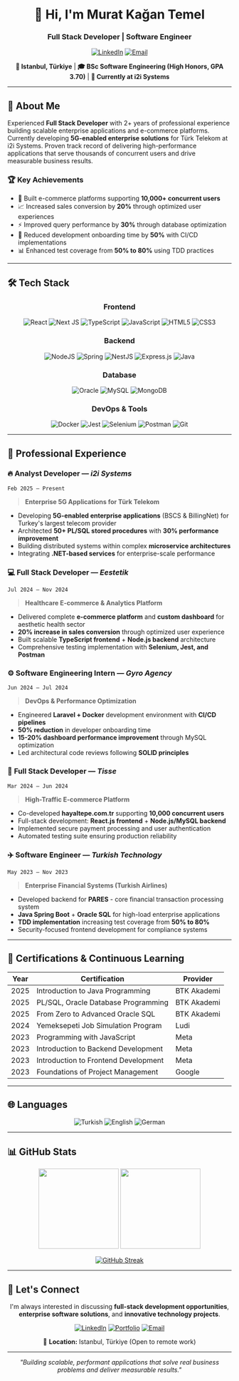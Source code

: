<div align="center">

# 👋 Hi, I'm Murat Kağan Temel
### Full Stack Developer | Software Engineer

[![LinkedIn](https://img.shields.io/badge/LinkedIn-0077B5?style=for-the-badge&logo=linkedin&logoColor=white)](https://www.linkedin.com/in/muratkagan)
[![Email](https://img.shields.io/badge/Email-D14836?style=for-the-badge&logo=gmail&logoColor=white)](mailto:temelmuratkagan@gmail.com)

**📍 Istanbul, Türkiye** | **🎓 BSc Software Engineering (High Honors, GPA 3.70)** | **💼 Currently at i2i Systems**

</div>

---

## 🚀 About Me

Experienced **Full Stack Developer** with 2+ years of professional experience building scalable enterprise applications and e-commerce platforms. Currently developing **5G-enabled enterprise solutions** for Türk Telekom at i2i Systems. Proven track record of delivering high-performance applications that serve thousands of concurrent users and drive measurable business results.

### 🏆 Key Achievements
- 🚀 Built e-commerce platforms supporting **10,000+ concurrent users**
- 📈 Increased sales conversion by **20%** through optimized user experiences
- ⚡ Improved query performance by **30%** through database optimization
- 🔧 Reduced development onboarding time by **50%** with CI/CD implementations
- 📊 Enhanced test coverage from **50% to 80%** using TDD practices

---

## 🛠 Tech Stack

<div align="center">

### Frontend
![React](https://img.shields.io/badge/react-%2320232a.svg?style=for-the-badge&logo=react&logoColor=%2361DAFB)
![Next JS](https://img.shields.io/badge/Next-black?style=for-the-badge&logo=next.js&logoColor=white)
![TypeScript](https://img.shields.io/badge/typescript-%23007ACC.svg?style=for-the-badge&logo=typescript&logoColor=white)
![JavaScript](https://img.shields.io/badge/javascript-%23323330.svg?style=for-the-badge&logo=javascript&logoColor=%23F7DF1E)
![HTML5](https://img.shields.io/badge/html5-%23E34F26.svg?style=for-the-badge&logo=html5&logoColor=white)
![CSS3](https://img.shields.io/badge/css3-%231572B6.svg?style=for-the-badge&logo=css3&logoColor=white)

### Backend
![NodeJS](https://img.shields.io/badge/node.js-6DA55F?style=for-the-badge&logo=node.js&logoColor=white)
![Spring](https://img.shields.io/badge/spring-%236DB33F.svg?style=for-the-badge&logo=spring&logoColor=white)
![NestJS](https://img.shields.io/badge/nestjs-%23E0234E.svg?style=for-the-badge&logo=nestjs&logoColor=white)
![Express.js](https://img.shields.io/badge/express.js-%23404d59.svg?style=for-the-badge&logo=express&logoColor=%2361DAFB)
![Java](https://img.shields.io/badge/java-%23ED8B00.svg?style=for-the-badge&logo=openjdk&logoColor=white)

### Database
![Oracle](https://img.shields.io/badge/Oracle-F80000?style=for-the-badge&logo=oracle&logoColor=white)
![MySQL](https://img.shields.io/badge/mysql-%2300f.svg?style=for-the-badge&logo=mysql&logoColor=white)
![MongoDB](https://img.shields.io/badge/MongoDB-%234ea94b.svg?style=for-the-badge&logo=mongodb&logoColor=white)

### DevOps & Tools
![Docker](https://img.shields.io/badge/docker-%230db7ed.svg?style=for-the-badge&logo=docker&logoColor=white)
![Jest](https://img.shields.io/badge/-jest-%23C21325?style=for-the-badge&logo=jest&logoColor=white)
![Selenium](https://img.shields.io/badge/-selenium-%43B02A?style=for-the-badge&logo=selenium&logoColor=white)
![Postman](https://img.shields.io/badge/Postman-FF6C37?style=for-the-badge&logo=postman&logoColor=white)
![Git](https://img.shields.io/badge/git-%23F05033.svg?style=for-the-badge&logo=git&logoColor=white)

</div>

---

## 💼 Professional Experience

### 🔥 **Analyst Developer** — *i2i Systems* 
`Feb 2025 – Present`
> **Enterprise 5G Applications for Türk Telekom**

- Developing **5G-enabled enterprise applications** (BSCS & BillingNet) for Turkey's largest telecom provider
- Architected **50+ PL/SQL stored procedures** with **30% performance improvement**
- Building distributed systems within complex **microservice architectures**
- Integrating **.NET-based services** for enterprise-scale performance

### 💻 **Full Stack Developer** — *Eestetik* 
`Jul 2024 – Nov 2024`
> **Healthcare E-commerce & Analytics Platform**

- Delivered complete **e-commerce platform** and **custom dashboard** for aesthetic health sector
- **20% increase in sales conversion** through optimized user experience
- Built scalable **TypeScript frontend** + **Node.js backend** architecture
- Comprehensive testing implementation with **Selenium, Jest, and Postman**

### ⚙️ **Software Engineering Intern** — *Gyro Agency* 
`Jun 2024 – Jul 2024`
> **DevOps & Performance Optimization**

- Engineered **Laravel + Docker** development environment with **CI/CD pipelines**
- **50% reduction** in developer onboarding time
- **15-20% dashboard performance improvement** through MySQL optimization
- Led architectural code reviews following **SOLID principles**

### 🛒 **Full Stack Developer** — *Tisse* 
`Mar 2024 – Jun 2024`
> **High-Traffic E-commerce Platform**

- Co-developed **hayaltepe.com.tr** supporting **10,000 concurrent users**
- Full-stack development: **React.js frontend** + **Node.js/MySQL backend**
- Implemented secure payment processing and user authentication
- Automated testing suite ensuring production reliability

### ✈️ **Software Engineer** — *Turkish Technology* 
`May 2023 – Nov 2023`
> **Enterprise Financial Systems (Turkish Airlines)**

- Developed backend for **PARES** - core financial transaction processing system
- **Java Spring Boot** + **Oracle SQL** for high-load enterprise applications
- **TDD implementation** increasing test coverage from **50% to 80%**
- Security-focused frontend development for compliance systems

---

## 📜 Certifications & Continuous Learning

<div align="center">

| Year | Certification | Provider |
|------|---------------|----------|
| 2025 | Introduction to Java Programming | BTK Akademi |
| 2025 | PL/SQL, Oracle Database Programming | BTK Akademi |
| 2025 | From Zero to Advanced Oracle SQL | BTK Akademi |
| 2024 | Yemeksepeti Job Simulation Program | Ludi |
| 2023 | Programming with JavaScript | Meta |
| 2023 | Introduction to Backend Development | Meta |
| 2023 | Introduction to Frontend Development | Meta |
| 2023 | Foundations of Project Management | Google |

</div>

---

## 🌐 Languages

<div align="center">

![Turkish](https://img.shields.io/badge/Turkish-Native-green?style=for-the-badge)
![English](https://img.shields.io/badge/English-C1-blue?style=for-the-badge)
![German](https://img.shields.io/badge/German-A1-yellow?style=for-the-badge)

</div>

---

## 📊 GitHub Stats

<div align="center">

<img height="180em" src="https://github-readme-stats.vercel.app/api?username=hantheemp&show_icons=true&theme=radical&include_all_commits=true&count_private=true"/>
<img height="180em" src="https://github-readme-stats.vercel.app/api/top-langs/?username=hantheemp&layout=compact&theme=radical"/>

</div>

<div align="center">

[![GitHub Streak](https://github-readme-streak-stats.herokuapp.com/?user=hantheemp&theme=radical)](https://git.io/streak-stats)

</div>

---

## 🤝 Let's Connect

<div align="center">

I'm always interested in discussing **full-stack development opportunities**, **enterprise software solutions**, and **innovative technology projects**.

[![LinkedIn](https://img.shields.io/badge/LinkedIn-0077B5?style=for-the-badge&logo=linkedin&logoColor=white)](https://www.linkedin.com/in/muratkagan)
[![Portfolio](https://img.shields.io/badge/Portfolio-FF5722?style=for-the-badge&logo=todoist&logoColor=white)](https://www.ucbesbanada.com)
[![Email](https://img.shields.io/badge/Email-D14836?style=for-the-badge&logo=gmail&logoColor=white)](mailto:temelmuratkagan@gmail.com)

📍 **Location:** Istanbul, Türkiye (Open to remote work)

---

*"Building scalable, performant applications that solve real business problems and deliver measurable results."*

</div>
